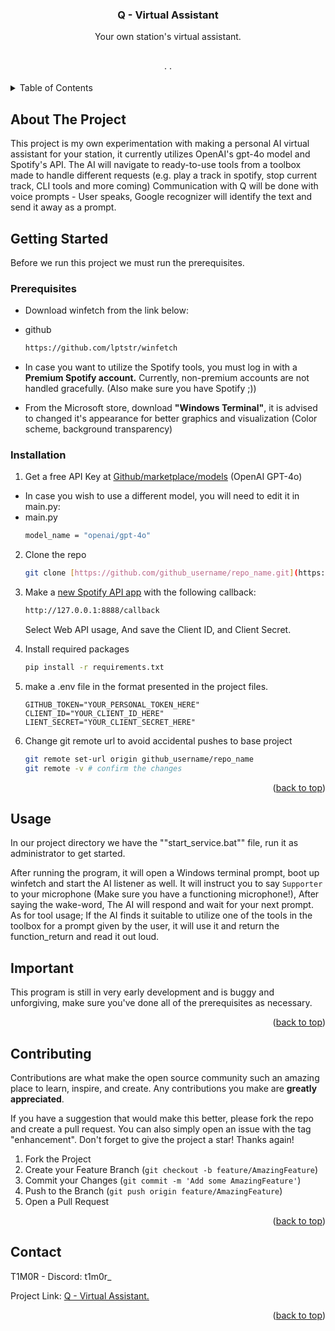
<a id="readme-top"></a>



<h3 align="center">Q - Virtual Assistant</h3>

  <p align="center">
    Your own station's virtual assistant.
    <br />
    <!-- <a href="https://github.com/github_username/repo_name"><strong>Explore the docs »</strong></a> -->
    <br />
    <br />
    <!-- <a href="https://github.com/github_username/repo_name">View Demo</a> -->
    &middot;
    <!-- <a href="https://github.com/github_username/repo_name/issues/new?labels=bug&template=bug-report---.md">Report Bug</a> -->
    &middot;
    <!-- <a href="https://github.com/github_username/repo_name/issues/new?labels=enhancement&template=feature-request---.md">Request Feature</a> -->
  </p>
</div>



<!-- TABLE OF CONTENTS -->
<details>
  <summary>Table of Contents</summary>
  <ol>
    <li>
      <a href="#about-the-project">About The Project</a>
    </li>
    <li>
      <a href="#getting-started">Getting Started</a>
      <ul>
        <li><a href="#prerequisites">Prerequisites</a></li>
        <li><a href="#installation">Installation</a></li>
      </ul>
    </li>
    <li><a href="#usage">Usage</a></li>
    <li><a href="#contact">Contact</a></li>
  </ol>
</details>



<!-- ABOUT THE PROJECT -->
## About The Project

<!-- [![Product Name Screen Shot][product-screenshot]](https://example.com) -->

This project is my own experimentation with making a personal AI virtual assistant for your station,
it currently utilizes OpenAI's gpt-4o model and Spotify's API.
The AI will navigate to ready-to-use tools from a toolbox made to handle different requests (e.g. play a track in spotify, stop current track, CLI tools and more coming)
Communication with Q will be done with voice prompts - User speaks, Google recognizer will identify the text and send it away as a prompt.

<!-- GETTING STARTED -->
## Getting Started

Before we run this project we must run the prerequisites.

### Prerequisites

- Download winfetch from the link below:

* github
  ```sh
  https://github.com/lptstr/winfetch
  ```

- In case you want to utilize the Spotify tools, you must log in with a **Premium Spotify account.** Currently, non-premium accounts are not handled gracefully.
(Also make sure you have Spotify ;))

- From the Microsoft store, download **"Windows Terminal"**, it is advised to changed it's appearance for better graphics and visualization (Color scheme, background transparency)

### Installation

1. Get a free API Key at [Github/marketplace/models]( https://github.com/marketplace/models) (OpenAI GPT-4o)
* In case you wish to use a different model, you will need to edit it in main.py:
* main.py
  ```sh
  model_name = "openai/gpt-4o"
  ```
  
2. Clone the repo
   ```sh
   git clone [https://github.com/github_username/repo_name.git](https://github.com/scarflox/q_virtual_assistant)
   ```
   
3. Make a [new Spotify API app](https://developer.spotify.com/) with the following callback: 
   ```sh
   http://127.0.0.1:8888/callback
   ```
   Select Web API usage, And save the Client ID, and Client Secret.
   
5. Install required packages
   ```.sh
   pip install -r requirements.txt
   ```
6. make a .env file in the format presented in the project files.
   ```.env
   GITHUB_TOKEN="YOUR_PERSONAL_TOKEN_HERE"
   CLIENT_ID="YOUR_CLIENT_ID_HERE"
   LIENT_SECRET="YOUR_CLIENT_SECRET_HERE"
   ```
7. Change git remote url to avoid accidental pushes to base project
   ```sh
   git remote set-url origin github_username/repo_name
   git remote -v # confirm the changes
   ```

<p align="right">(<a href="#readme-top">back to top</a>)</p>



<!-- USAGE EXAMPLES -->
## Usage
In our project directory we have the ""start_service.bat"" file, run it as administrator to get started.

After running the program, it will open a Windows terminal prompt, boot up winfetch and start the AI listener as well.
It will instruct you to say `Supporter` to your microphone (Make sure you have a functioning microphone!), After saying the wake-word, The AI will respond and wait
for your next prompt.
As for tool usage; If the AI finds it suitable to utilize one of the tools in the toolbox for a prompt given by the user, it will use it and return the function_return and read it out loud.

## Important
This program is still in very early development and is buggy and unforgiving, make sure you've done all of the prerequisites as necessary.

<p align="right">(<a href="#readme-top">back to top</a>)</p>

<!-- CONTRIBUTING -->
## Contributing

Contributions are what make the open source community such an amazing place to learn, inspire, and create. Any contributions you make are **greatly appreciated**.

If you have a suggestion that would make this better, please fork the repo and create a pull request. You can also simply open an issue with the tag "enhancement".
Don't forget to give the project a star! Thanks again!

1. Fork the Project
2. Create your Feature Branch (`git checkout -b feature/AmazingFeature`)
3. Commit your Changes (`git commit -m 'Add some AmazingFeature'`)
4. Push to the Branch (`git push origin feature/AmazingFeature`)
5. Open a Pull Request

<p align="right">(<a href="#readme-top">back to top</a>)</p>


<!-- CONTACT -->
## Contact

T1M0R - Discord: t1m0r_

Project Link: [Q - Virtual Assistant.](https://github.com/scarflox/q_virtual_assistant)

<p align="right">(<a href="#readme-top">back to top</a>)</p>
